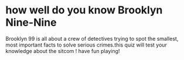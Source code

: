 # how well do you know Brooklyn Nine-Nine

Brooklyn 99 is all about a crew of detectives trying to spot the smallest, most important facts to solve serious crimes.this quiz will test your knowledge about the sitcom ! have fun playing!
